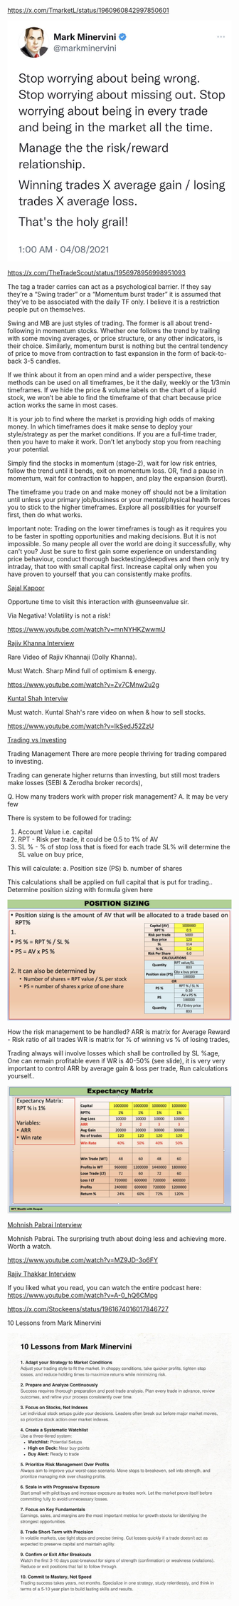 
https://x.com/TmarketL/status/1960960842997850601

![img_17.png](img_17.png)

https://x.com/TheTradeScout/status/1956978956998951093

The tag a trader carries can act as a psychological barrier. If they say they’re a “Swing trader” or a “Momentum burst trader” it is assumed that they’ve to be associated with the daily TF only. I believe it is a restriction people put on themselves.

Swing and MB are just styles of trading. The former is all about trend-following in momentum stocks. Whether one follows the trend by trailing with some moving averages, or price structure, or any other indicators, is their choice. Similarly, momentum burst is nothing but the central tendency of price to move from contraction to fast expansion in the form of back-to-back 3-5 candles.

If we think about it from an open mind and a wider perspective, these methods can be used on all timeframes, be it the daily, weekly or the 1/3min timeframes. If we hide the price & volume labels on the chart of a liquid stock, we won’t be able to find the timeframe of that chart because price action works the same in most cases.

It is your job to find where the market is providing high odds of making money. In which timeframes does it make sense to deploy your style/strategy as per the market conditions. If you are a full-time trader, then you have to make it work. Don’t let anybody stop you from reaching your potential.

Simply find the stocks in momentum (stage-2), wait for low risk entries, follow the trend until it bends, exit on momentum loss. OR, find a pause in momentum, wait for contraction to happen, and play the expansion (burst).

The timeframe you trade on and make money off should not be a limitation until unless your primary job/business or your mental/physical health forces you to stick to the higher timeframes. Explore all possibilities for yourself first, then do what works.

Important note: Trading on the lower timeframes is tough as it requires you to be faster in spotting opportunities and making decisions. But it is not impossible. So many people all over the world are doing it successfully, why can't you? Just be sure to first gain some experience on understanding price behaviour, conduct thorough backtesting/deepdives and then only try intraday, that too with small capital first. Increase capital only when you have proven to yourself that you can consistently make profits.

[Sajal Kapoor](https://x.com/AI_Feb21/status/1956726547924369816)

Opportune time to visit this interaction with @unseenvalue sir.

Via Negativa! Volatility is not a risk!

https://www.youtube.com/watch?v=mnNYHKZwwmU

[Rajiv Khanna Interview](https://x.com/MeetshahV/status/1956742020866695421)

Rare Video of Rajiv Khannaji (Dolly Khanna). 

Must Watch. Sharp Mind full of optimism & energy.

https://www.youtube.com/watch?v=Zv7CMnw2u2g

[Kuntal Shah Interviw](https://x.com/MeetshahV/status/1956399048069640456)

Must watch. Kuntal Shah's rare video on when & how to sell stocks.

https://www.youtube.com/watch?v=IkSedJ52ZzU

[Trading vs Investing](https://x.com/deepakdgy/status/1918762715319066693)

Trading Management
There are more people thriving for trading compared to investing.

Trading can generate higher returns than investing, but still most traders make losses (SEBI & Zerodha broker records),

Q. How many traders work with proper risk management?
A. It may be very few

There is system to be followed for trading:
1. Account Value i.e. capital
2. RPT - Risk per trade, it could be 0.5 to 1% of AV
3. SL % - % of stop loss that is fixed for each trade
   SL% will determine the SL value on buy price,

This will calculate:
a. Position size (PS)
b. number of shares

This calculations shall be applied on full capital that is put for trading..
Determine position sizing with formula given here

![img_18.png](img_18.png)

How the risk management to be handled?
ARR is matrix for Average Reward - Risk ratio of all trades
WR is matrix for % of winning vs % of losing trades,

Trading always will involve losses which shall be controlled by SL %age,
One can remain profitable even if WR is 40-50% (see slide),
it is very very important to control ARR by average gain & loss per trade,
Run calculations yourself..

![img_19.png](img_19.png)

[Mohnish Pabrai Interview](https://x.com/anand_rkrishnan/status/1956734052863516741)

Mohnish Pabrai. The surprising truth about doing less and achieving more. Worth a watch.

https://www.youtube.com/watch?v=MZ9JD-3o6FY

[Rajiv Thakkar Interview](https://x.com/ETMONEY/status/1957087899263861085)

If you liked what you read, you can watch the entire podcast here:
https://www.youtube.com/watch?v=A-0_hQ6CMpg

https://x.com/Stockeens/status/1961674016017846727

10 Lessons from Mark Minervini

![img_20.png](img_20.png)



